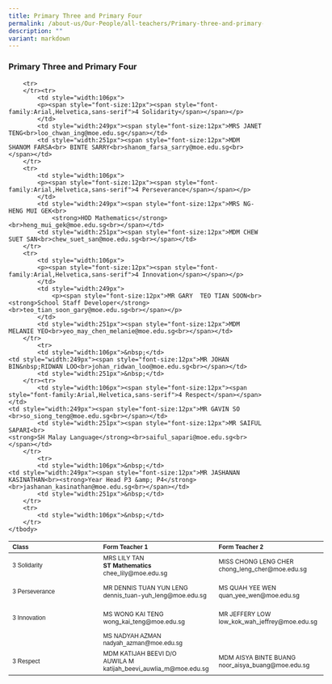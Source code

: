 ```yaml
---
title: Primary Three and Primary Four
permalink: /about-us/Our-People/all-teachers/Primary-three-and-primary-four/
description: ""
variant: markdown
---
```

### **Primary Three and Primary Four**
<table border="0" cellpadding="0" cellspacing="0" style="width:624px">
	<thead>
		<tr>
			<th scope="col" style="text-align:left; width:106px"><span style="font-size:12px"><span style="font-family:Arial,Helvetica,sans-serif">Class</span></span></th>
			<th scope="col" style="text-align:left; width:249px"><span style="font-size:12px"><span style="font-family:Arial,Helvetica,sans-serif">Form Teacher 1</span></span></th>
			<th scope="col" style="text-align:left; width:251px"><span style="font-size:12px"><span style="font-family:Arial,Helvetica,sans-serif">Form Teacher 2</span></span></th>
		</tr>
	</thead>
	<tbody>
		<tr>
			<td style="width:106px"><span style="font-size:12px"><span style="font-family:Arial,Helvetica,sans-serif">3 Solidarity</span></span></td>
			<td style="width:249px"><span style="font-size:12px">MRS LILY TAN<br><strong>ST Mathematics</strong><br>chee_lily@moe.edu.sg<br></span></td>
			<td style="width:251px"><span style="font-size:12px">MISS CHONG LENG CHER<br>chong_leng_cher@moe.edu.sg<br></span></td>
		</tr>
		<tr>
			<td style="width:1200px">
			<p><span style="font-size:12px"><span style="font-family:Arial,Helvetica,sans-serif">3 Perseverance</span></span></p>
			</td>
	<td style="width:249px"><span style="font-size:12px">MR DENNIS TUAN YUN LENG<br>dennis_tuan-yuh_leng@moe.edu.sg<br></span></td>
			<td style="width:251px"><span style="font-size:12px">MS QUAH YEE WEN<br>quan_yee_wen@moe.edu.sg<br></span></td>
		</tr>
		<tr>
			<td style="width:106px">
			<p><span style="font-size:12px"><span style="font-family:Arial,Helvetica,sans-serif">3 Innovation</span></span></p>
			</td>
	<td style="width:210px"><span style="font-size:12px">MS WONG KAI TENG<br>wong_kai_teng@moe.edu.sg<br></span></td>
			<td style="width:210px"><span style="font-size:12px">MR JEFFERY LOW<br>low_kok_wah_jeffrey@moe.edu.sg<br></span></td>
		</tr>
		<tr>
				</tr><tr>
			<td style="width:106px">&nbsp;</td>
		<td style="width:251px"><span style="font-size:12px"><span style="font-family:Arial,Helvetica,sans-serif">MS NADYAH AZMAN<br>nadyah_azman@moe.edu.sg<br></span></span></td>
			<td style="width:106px">&nbsp;</td>
		</tr><tr>
			<td style="width:106px">
			<p><span style="font-size:12px"><span style="font-family:Arial,Helvetica,sans-serif">3 Respect</span></span></p>
			</td>
			<td style="width:249px"><span style="font-size:12px">MDM KATIJAH BEEVI D/O<br>AUWILA M<br>katijah_beevi_auwlia_m@moe.edu.sg<br></span></td>
			<td style="width:251px"><span style="font-size:12px">MDM AISYA BINTE BUANG<br>noor_aisya_buang@moe.edu.sg<br></span></td>
		</tr>
		
		<tr>
		</tr><tr>
			<td style="width:106px">
			<p><span style="font-size:12px"><span style="font-family:Arial,Helvetica,sans-serif">4 Solidarity</span></span></p>
			</td>
			<td style="width:249px"><span style="font-size:12px">MRS JANET TENG<br>loo_chwan_ing@moe.edu.sg</span></td>
			<td style="width:251px"><span style="font-size:12px">MDM SHANOM FARSA<br> BINTE SARRY<br>shanom_farsa_sarry@moe.edu.sg<br></span></td>
		</tr>
		<tr>
			<td style="width:106px">
			<p><span style="font-size:12px"><span style="font-family:Arial,Helvetica,sans-serif">4 Perseverance</span></span></p>
			</td>
			<td style="width:249px"><span style="font-size:12px">MRS NG-HENG MUI GEK<br>
				<strong>HOD Mathematics</strong><br>heng_mui_gek@moe.edu.sg<br></span></td>
			<td style="width:251px"><span style="font-size:12px">MDM CHEW SUET SAN<br>chew_suet_san@moe.edu.sg<br></span></td>
		</tr>
		<tr>
			<td style="width:106px">
			<p><span style="font-size:12px"><span style="font-family:Arial,Helvetica,sans-serif">4 Innovation</span></span></p>
			</td>
			<td style="width:249px">
				<p><span style="font-size:12px">MR GARY  TEO TIAN SOON<br><strong>School Staff Developer</strong><br>teo_tian_soon_gary@moe.edu.sg<br></span></p>
			</td>
			<td style="width:251px"><span style="font-size:12px">MDM MELANIE YEO<br>yeo_may_chen_melanie@moe.edu.sg<br></span></td>
		</tr>
			<tr>
			<td style="width:106px">&nbsp;</td>
	<td style="width:249px"><span style="font-size:12px">MR JOHAN BIN&nbsp;RIDWAN LOO<br>johan_ridwan_loo@moe.edu.sg<br></span></td>
			<td style="width:251px">&nbsp;</td>
		</tr><tr>
			<td style="width:106px"><span style="font-size:12px"><span style="font-family:Arial,Helvetica,sans-serif">4 Respect</span></span></td>
	<td style="width:249px"><span style="font-size:12px">MR GAVIN SO <br>so_siong_teng@moe.edu.sg<br></span></td>
			<td style="width:251px"><span style="font-size:12px">MR SAIFUL SAPARI<br>
	<strong>SH Malay Language</strong><br>saiful_sapari@moe.edu.sg<br></span></td>
		</tr>
			<tr>
			<td style="width:106px">&nbsp;</td>
	<td style="width:249px"><span style="font-size:12px">MR JASHANAN KASINATHAN<br><strong>Year Head P3 &amp; P4</strong><br>jashanan_kasinathan@moe.edu.sg<br></span></td>
			<td style="width:251px">&nbsp;</td>
		</tr>
		<tr>
			<td style="width:106px">&nbsp;</td>
		</tr>
	</tbody>
</table>

<p>&nbsp;</p>